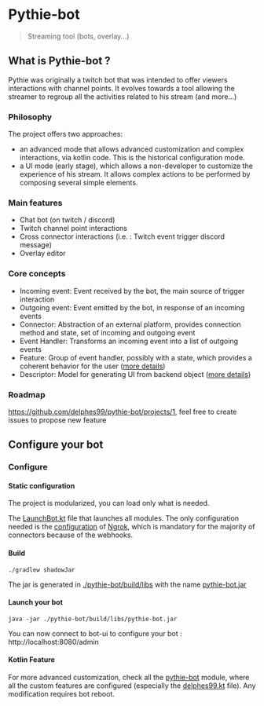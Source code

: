 # Pythie-bot
>Streaming tool (bots, overlay...)

## What is Pythie-bot ?
Pythie was originally a twitch bot that was intended to offer viewers interactions with channel points. It evolves towards a tool allowing the streamer to regroup all the activities related to his stream (and more...)

### Philosophy
The project offers two approaches:
- an advanced mode that allows advanced customization and complex interactions, via kotlin code. This is the historical configuration mode.
- a UI mode (early stage), which allows a non-developer to customize the experience of his stream. It allows complex actions to be performed by composing several simple elements.

### Main features
- Chat bot (on twitch / discord)
- Twitch channel point interactions
- Cross connector interactions (i.e. : Twitch event trigger discord message)
- Overlay editor

### Core concepts
- Incoming event: Event received by the bot, the main source of trigger interaction 
- Outgoing event: Event emitted by the bot, in response of an incoming events
- Connector: Abstraction of an external platform, provides connection method and state, set of incoming and outgoing event 
- Event Handler: Transforms an incoming event into a list of outgoing events
- Feature: Group of event handler, possibly with a state, which provides a coherent behavior for the user ([more details](documentation/feature.md))
- Descriptor: Model for generating UI from backend object ([more details](documentation/descriptor.md))

### Roadmap
https://github.com/delphes99/pythie-bot/projects/1, feel free to create issues to propose new feature

## Configure your bot

### Configure

#### Static configuration
The project is modularized, you can load only what is needed.

The [LaunchBot.kt](pythie-bot/src/main/kotlin/fr/delphes/LaunchBot.kt) file that launches all modules. The only configuration needed is the [configuration](pythie-bot/src/main/resources/configuration-pythiebot.properties) of [Ngrok](https://ngrok.com/), which is mandatory for the majority of connectors because of the webhooks.

#### Build
```shell
./gradlew shadowJar
```
The jar is generated in [./pythie-bot/build/libs](pythie-bot/build/libs) with the name [pythie-bot.jar](pythie-bot/build/libs/pythie-bot.jar)
#### Launch your bot

```shell
java -jar ./pythie-bot/build/libs/pythie-bot.jar
```

You can now connect to bot-ui to configure your bot : http://localhost:8080/admin

#### Kotlin Feature
For more advanced customization, check all the [pythie-bot](pythie-bot) module, where all the custom features are configured (especially the [delphes99.kt](pythie-bot/src/main/kotlin/fr/delphes/configuration/channel/delphes99/delphes99.kt) file). Any modification requires bot reboot.